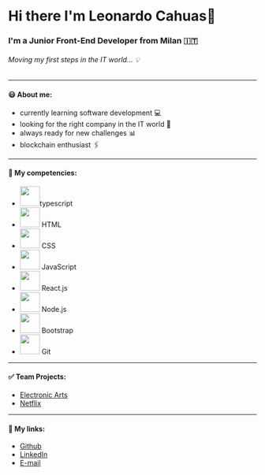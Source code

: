 # Hi there I'm Leonardo Cahuas👋

### I'm a Junior Front-End Developer from Milan :it:

###### Moving my first steps in the IT world... :bulb:
---

#### :smiley: About me:
- currently learning software development :computer:
- looking for the right company in the IT world :briefcase:
- always ready for new challenges :bar_chart:
- blockchain enthusiast :paperclips:
---

#### :open_file_folder: My competencies:
- <img src="https://user-images.githubusercontent.com/114410356/213879940-ccae4ac4-1be6-42fe-adf9-a22596df150b.svg" width=40px height=40px>typescript
- <img src="https://user-images.githubusercontent.com/114410356/213879966-f67c3e62-89b5-4144-ab7f-e58ab4b22fed.svg" width=40px height=40px> HTML
- <img src="https://user-images.githubusercontent.com/114410356/213879972-b549b14c-7e4f-40f3-85f7-d4c25e52dada.svg" width=40px height=40px> CSS
- <img src="https://user-images.githubusercontent.com/114410356/213879962-32b7d53e-709e-4713-b3d9-caf3c2f851c4.svg" width=40px height=40px> JavaScript
- <img src="https://user-images.githubusercontent.com/114410356/213879974-54d0a315-c90c-4882-8d9e-0c10c904f7b5.svg" width=40px height=40px> React.js
- <img src="https://user-images.githubusercontent.com/114410356/213879975-3b08fc53-5529-41d8-a620-ba2768bd4ddf.svg" width=40px height=40px> Node.js
- <img src="https://user-images.githubusercontent.com/114410356/213879983-9ce11adb-3bac-4d3e-ba17-3caaa89089f1.svg" width=40px height=40px> Bootstrap
- <img src="https://user-images.githubusercontent.com/114410356/213879971-025f2fcc-6d49-406a-9194-56a660f74fdd.svg" width=40px height=40px> Git
---
#### :white_check_mark: Team Projects:
- <a href="https://github.com/LeonardoCahuas/Electronic-Arts">Electronic Arts</a>
- <a href="https://github.com/smazza98/Netflix-Clone-Project">Netflix</a>


---
#### :pushpin: My links:
- <a href="https://github.com/LeonardoCahuas">Github</a>
- <a href="https://www.linkedin.com/in/leonardo-cahuas-867162261/">LinkedIn</a>
- <a href="leonardo.cahuas7@gmail.com">E-mail</a>
<!--
**LeonardoCahuas/LeonardoCahuas** is a ✨ _special_ ✨ repository because its `README.md` (this file) appears on your GitHub profile.

Here are some ideas to get you started:

:smiley: About me:
- currently learning software development :computer:
- looking for the right company in the IT world :briefcase:
- always ready for new challenges :bar_chart:
- blockchain enthusiast :paperclips: 



- 🔭 I’m currently working on ...![typescript](https://user-images.githubusercontent.com/114410356/213879940-ccae4ac4-1be6-42fe-adf9-a22596df150b.svg)

- 🌱 I’m currently learning ...
- 👯 I’m looking to collaborate on ...
- 🤔 I’m looking for help with ...
- 💬 Ask me about ...
- 📫 How to reach me: ...
- 😄 Pronouns: ...
- ⚡ Fun fact: ...
-->
